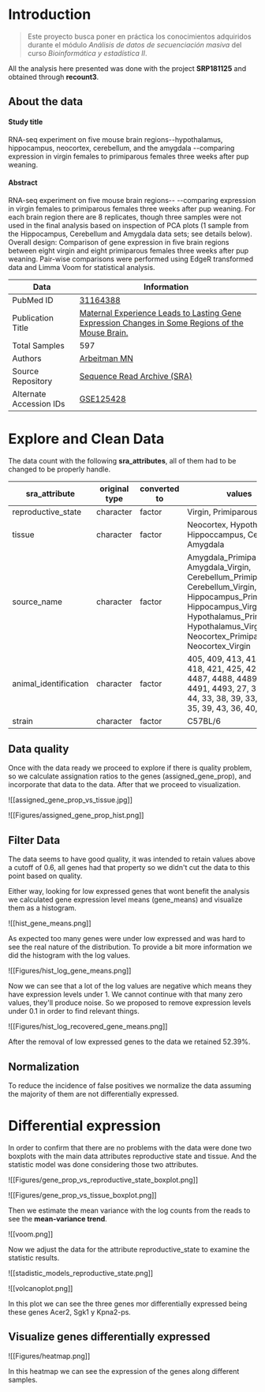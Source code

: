 # Introduction

> Este proyecto busca poner en práctica los conocimientos adquiridos durante el módulo _Análisis de datos de secuenciación masiva_ del curso _Bioinformática y estadística II_.




All the analysis here presented was done with the project **SRP181125** and obtained through **recount3**.
## About the data
#### Study title
RNA-seq experiment on five mouse brain regions--hypothalamus, hippocampus, neocortex, cerebellum, and the amygdala --comparing expression in virgin females to primiparous females three weeks after pup weaning.
#### Abstract
RNA-seq experiment on five mouse brain regions-- --comparing expression in virgin females to primiparous females three weeks after pup weaning. For each brain region there are 8 replicates, though three samples were not used in the final analysis based on inspection of PCA plots (1 sample from the Hippocampus, Cerebellum and Amygdala data sets; see details below). Overall design: Comparison of gene expression in five brain regions between eight virgin and eight primiparous females three weeks after pup weaning. Pair-wise comparisons were performed using EdgeR transformed data and Limma Voom for statistical analysis.

| Data | Information |
| ---- | ---- |
| PubMed ID | [31164388](https://www.ncbi.nlm.nih.gov/pubmed/31164388) |
| Publication Title | [Maternal Experience Leads to Lasting Gene Expression Changes in Some Regions of the Mouse Brain.](https://www.ncbi.nlm.nih.gov/pubmed/31164388) |
| Total Samples | 597 |
| Authors | [Arbeitman MN](https://www.refine.bio/search?q=publication_authors%3AArbeitman+MN) |
| Source Repository | [Sequence Read Archive (SRA)](https://www.ebi.ac.uk/ena/data/view/SRP181125) |
| Alternate Accession IDs | [GSE125428](https://www.ncbi.nlm.nih.gov/geo/query/acc.cgi?acc=GSE125428) |


# Explore and Clean Data

The data count with the following **sra_attributes**, all of them had to be changed to be properly handle.

| sra_attribute | original type | converted to | values |
| ---- | ---- | ---- | ---- |
| reproductive_state | character | factor | Virgin, Primiparous |
| tissue | character | factor | Neocortex, Hypothalamus, Hippoccampus, Cerebelum, Amygdala |
| source_name | character | factor | Amygdala_Primiparous, Amygdala_Virgin, Cerebellum_Primiparous, Cerebellum_Virgin, Hippocampus_Primiparous, Hippocampus_Virgin, Hypothalamus_Primiparous, Hypothalamus_Virgin, Neocortex_Primiparous, Neocortex_Virgin |
| animal_identification | character | factor | 405, 409, 413, 414, 415, 418, 421, 425, 427, 4486, 4487, 4488, 4489, 4490, 4491, 4493, 27, 37, 40, 44, 33, 38, 39, 33, 38, 39, 35, 39, 43, 36, 40, 36 |
| strain | character | factor | C57BL/6 |
## Data quality
Once with the data ready we proceed to explore if there is quality problem, so we calculate assignation ratios to the genes (assigned_gene_prop), and incorporate that data to the data. After that we proceed to visualization.

![[assigned_gene_prop_vs_tissue.jpg]]

![[Figures/assigned_gene_prop_hist.png]]
## Filter Data
The data seems to have good quality, it was intended to retain values above a cutoff of 0.6, all genes had that property so we didn't cut the data to this point based on quality.

Either way, looking for low expressed genes that wont benefit the analysis we calculated gene expression level means (gene_means) and visualize them as a histogram.

![[hist_gene_means.png]]

As expected too many genes were under low expressed and was hard to see the real nature of the distribution. To provide a bit more information we did the histogram with the log values.

![[Figures/hist_log_gene_means.png]]

Now we can see that a lot of the log values are negative which means they have expression levels under 1. We cannot continue with that many zero values, they'll produce noise. So we proposed to remove expression levels under 0.1 in order to find relevant things.

![[Figures/hist_log_recovered_gene_means.png]]

After the removal of low expressed genes to the data we retained 52.39%.
## Normalization

To reduce the incidence of false positives we normalize the data assuming the majority of them are not differentially expressed.

# Differential expression
In order to confirm that there are no problems with the data were done two boxplots with the main data attributes reproductive state and tissue. And the statistic model was done considering those two attributes.

![[Figures/gene_prop_vs_reproductive_state_boxplot.png]]

![[Figures/gene_prop_vs_tissue_boxplot.png]]

Then we estimate the mean variance with the log counts from the reads to see the **mean-variance trend**.

![[voom.png]]

Now we adjust the data for the attribute reproductive_state to examine the statistic results.

![[stadistic_models_reproductive_state.png]]

![[volcanoplot.png]]

In this plot we can see the three genes mor differentially expressed being these genes Acer2, Sgk1 y Kpna2-ps.
## Visualize genes differentially expressed

![[Figures/heatmap.png]]

In this heatmap we can see the expression of the genes along different samples.
